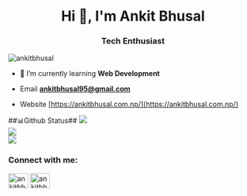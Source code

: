 <h1 align="center">Hi 👋, I'm Ankit Bhusal</h1>
<h3 align="center">Tech Enthusiast</h3>

<p align="left"> <img src="https://komarev.com/ghpvc/?username=ankitbhusal&label=Profile%20views&color=0e75b6&style=flat" alt="ankitbhusal" /> </p>


- 🌱 I’m currently learning **Web Development**

- Email **ankitbhusal95@gmail.com**

- Website [https://ankitbhusal.com.np/](https://ankitbhusal.com.np/)

##📊Github Status##
![](https://github-readme-stats.vercel.app/api?username=ankitbhusal&theme=radical&hide_border=true&include_all_commits=false&count_private=true)<br/>
![](https://github-readme-streak-stats.herokuapp.com/?user=ankitbhusal&theme=radical&hide_border=true)<br/>
![](https://github-readme-stats.vercel.app/api/top-langs/?username=ankitbhusal&theme=radical&hide_border=true&include_all_commits=false&count_private=true&layout=compact)

<h3 align="left">Connect with me:</h3>
<p align="left">
<a href="https://fb.com/ankitbhusal20" target="blank"><img align="center" src="https://raw.githubusercontent.com/rahuldkjain/github-profile-readme-generator/master/src/images/icons/Social/facebook.svg" alt="ankitbhusal20" height="30" width="40" /></a>
<a href="https://instagram.com/ankitbhusal20" target="blank"><img align="center" src="https://raw.githubusercontent.com/rahuldkjain/github-profile-readme-generator/master/src/images/icons/Social/instagram.svg" alt="ankitbhusal20" height="30" width="40" /></a>
</p>
